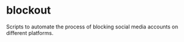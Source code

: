 # blockout
Scripts to automate the process of blocking social media accounts on different platforms.
